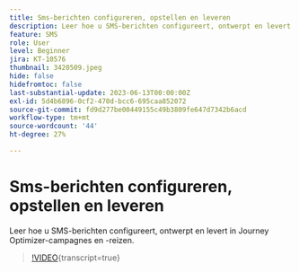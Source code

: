 ```yaml
---
title: Sms-berichten configureren, opstellen en leveren
description: Leer hoe u SMS-berichten configureert, ontwerpt en levert in Journey Optimizer-campagnes en -reizen.
feature: SMS
role: User
level: Beginner
jira: KT-10576
thumbnail: 3420509.jpeg
hide: false
hidefromtoc: false
last-substantial-update: 2023-06-13T00:00:00Z
exl-id: 5d4b6896-0cf2-470d-bcc6-695caa852072
source-git-commit: fd9d277be00449155c49b3809fe647d7342b6acd
workflow-type: tm+mt
source-wordcount: '44'
ht-degree: 27%

---
```


# Sms-berichten configureren, opstellen en leveren

Leer hoe u SMS-berichten configureert, ontwerpt en levert in Journey Optimizer-campagnes en -reizen.

>[!VIDEO](https://video.tv.adobe.com/v/3420509?quality=12&learn=on){transcript=true}
